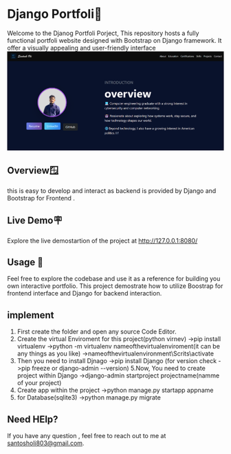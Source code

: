 # Django Portfoli🤖
  Welcome to the Djanog Portfoli Porject, This repository hosts a fully functional portfoli website designed with Bootstrap on Django framework. It offer a visually appealing and user-friendly interface
  ![Alt Text](https://github.com/santosholi01/Portfolio_Django_Bootstrap/blob/4ab7531bd18db6d8af1a3739c55e48fb9295e315/demo.png)



## Overview🪟
   this is easy to develop and interact as backend is provided by Django and Bootstrap for Frontend .


## Live Demo🪧
  Explore the live demostartion of the project at http://127.0.0.1:8080/


## Usage 👥
  Feel free to  explore the codebase and use it as a reference for building you own interactive portfolio. This project demostrate how to utilize Boostrap for frontend interface and Django for backend interaction.



## implement
  1. First create the folder and open any source Code Editor.
  2. Create the virtual Enviroment for this project(python virnev)
        ->pip install virtualenv
        ->python -m virtualenv nameofthevirtualenviroment(it can be any things as you like)
        ->nameofthevirtualenvironment\Scrits\activate
 4. Then you need to install Djnago
      ->pip install Django (for version check ->pip freeze or django-admin --version)
 5.Now, You need to create project within Django
    ->django-admin startproject projectname(namme of your project)
6. Create app within the project
     ->python manage.py startapp appname
7. for Database(sqlite3)
     ->python manage.py migrate
  


## Need HElp?
  If you have any question , feel free to reach out to me at santosholi803@gmail.com. 
